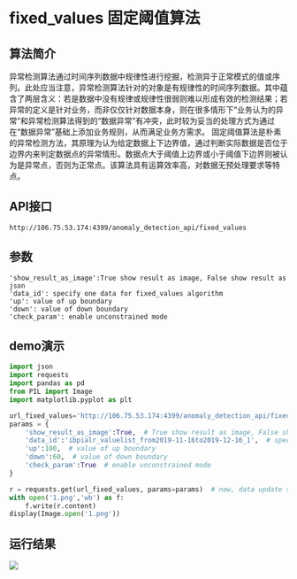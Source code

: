 # fixed_values 固定阈值算法

## 算法简介
异常检测算法通过时间序列数据中规律性进行挖掘，检测异于正常模式的值或序列。此处应当注意，异常检测算法针对的对象是有规律性的时间序列数据。其中蕴含了两层含义：若是数据中没有规律或规律性很弱则难以形成有效的检测结果；若异常的定义是针对业务，而非仅仅针对数据本身，则在很多情形下“业务认为的异常”和异常检测算法得到的“数据异常”有冲突，此时较为妥当的处理方式为通过在“数据异常”基础上添加业务规则，从而满足业务方需求。
固定阈值算法是朴素的异常检测方法，其原理为认为给定数据上下边界值，通过判断实际数据是否位于边界内来判定数据点的异常情形。数据点大于阈值上边界或小于阈值下边界则被认为是异常点，否则为正常点。该算法具有运算效率高，对数据无预处理要求等特点。




## API接口

```
http://106.75.53.174:4399/anomaly_detection_api/fixed_values
```

## 参数

```
'show_result_as_image':True show result as image, False show result as json
'data_id': specify one data for fixed_values algorithm
'up': value of up boundary
'down': value of down boundary
'check_param': enable unconstrained mode
```

## demo演示

```python
import json
import requests
import pandas as pd
from PIL import Image
import matplotlib.pyplot as plt

url_fixed_values='http://106.75.53.174:4399/anomaly_detection_api/fixed_values'
params = {
    'show_result_as_image':True,  # True show result as image, False show result as json
    'data_id':'ibpialr_valuelist_from2019-11-16to2019-12-16_1',  # specify one data for fixed_values algorithm
    'up':100,  # value of up boundary
    'down':60,  # value of down boundary
    'check_param':True  # enable unconstrained mode
}

r = requests.get(url_fixed_values, params=params)  # now, data update success
with open('1.png','wb') as f:
    f.write(r.content)
display(Image.open('1.png'))
```

## 运行结果
![](/images/fixed_values_demo.png)
